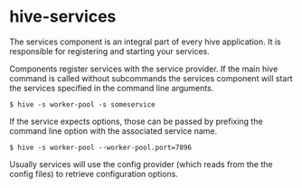 # hive-services
The services component is an integral part of every hive application. It is responsible
for registering and starting your services.

Components register services with the service provider. If the main hive command is called
without subcommands the services component will start the services specified in the command line arguments.

```
$ hive -s worker-pool -s someservice
```

If the service expects options, those can be passed by prefixing the command line option with the associated service name.

```
$ hive -s worker-pool --worker-pool.port=7896
```

Usually services will use the config provider (which reads from the the config files) to retrieve configuration options.
